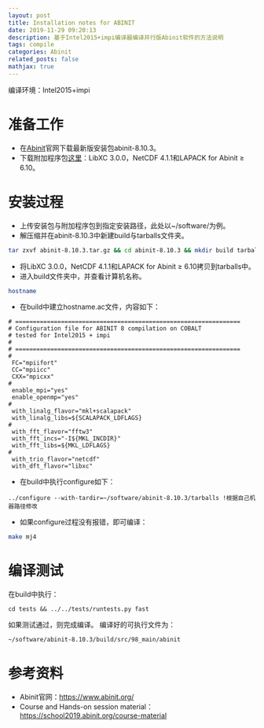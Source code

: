 ```yaml
---
layout: post
title: Installation notes for ABINIT
date: 2019-11-29 09:20:13
description: 基于Intel2015+impi编译器编译并行版Abinit软件的方法说明
tags: compile
categories: Abinit
related_posts: false
mathjax: true
---
```




编译环境：Intel2015+impi

# 准备工作

* 在[Abinit](https://www.abinit.org/)官网下载最新版安装包abinit-8.10.3。
* 下载附加程序包[这里](https://www.abinit.org/fallbacks)：LibXC 3.0.0，NetCDF 4.1.1和LAPACK for Abinit ≥ 6.10。

# 安装过程

* 上传安装包与附加程序包到指定安装路径，此处以~/software/为例。
* 解压缩并在abinit-8.10.3中新建build与tarballs文件夹。
``` bash
tar zxvf abinit-8.10.3.tar.gz && cd abinit-8.10.3 && mkdir build tarballs
```
* 将LibXC 3.0.0，NetCDF 4.1.1和LAPACK for Abinit ≥ 6.10拷贝到tarballs中。
* 进入build文件夹中，并查看计算机名称。
``` bash
hostname
```
* 在build中建立hostname.ac文件，内容如下：
```
# ================================================================
# Configuration file for ABINIT 8 compilation on COBALT
# tested for Intel2015 + impi
#
# ================================================================
#
 FC="mpiifort"
 CC="mpiicc"
 CXX="mpicxx"
#
 enable_mpi="yes"
 enable_openmp="yes"
#
 with_linalg_flavor="mkl+scalapack"
 with_linalg_libs=${SCALAPACK_LDFLAGS}
#
 with_fft_flavor="fftw3"
 with_fft_incs="-I${MKL_INCDIR}"
 with_fft_libs=${MKL_LDFLAGS}
#
 with_trio_flavor="netcdf"
 with_dft_flavor="libxc"
```
* 在build中执行configure如下：
```
../configure --with-tardir=~/software/abinit-8.10.3/tarballs !根据自己机器路径修改
```
* 如果configure过程没有报错，即可编译：
``` bash
make mj4
```

# 编译测试
在build中执行：
```
cd tests && ../../tests/runtests.py fast
```
如果测试通过，则完成编译。
编译好的可执行文件为：
``` bash
~/software/abinit-8.10.3/build/src/98_main/abinit 
```

# 参考资料
* Abinit官网：https://www.abinit.org/
* Course and Hands-on session material：https://school2019.abinit.org/course-material
